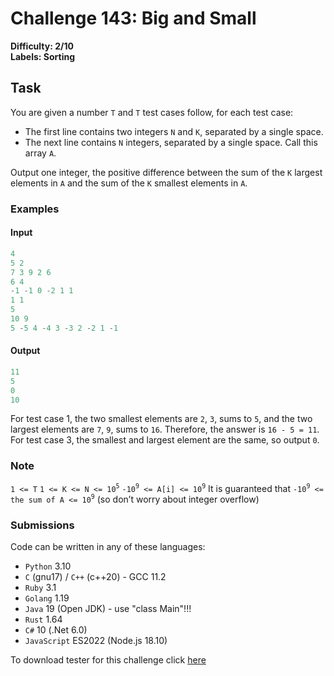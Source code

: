 # Challenge 143: Big and Small

**Difficulty: 2/10  
Labels: Sorting**

## Task

You are given a number `T` and `T` test cases follow, for each test case:

- The first line contains two integers `N` and `K`, separated by a single space.
- The next line contains `N` integers, separated by a single space. Call this array `A`.

Output one integer, the positive difference between the sum of the `K` largest elements in `A` and the sum of the `K` smallest elements in `A`.

### Examples

#### Input

```rust
4
5 2
7 3 9 2 6
6 4
-1 -1 0 -2 1 1
1 1
5
10 9
5 -5 4 -4 3 -3 2 -2 1 -1
```

#### Output

```rust
11
5
0
10
```

For test case 1, the two smallest elements are `2`, `3`, sums to `5`, and the two largest elements are `7`, `9`, sums to `16`. Therefore, the answer is `16 - 5 = 11`.
For test case 3, the smallest and largest element are the same, so output `0`.

### Note

`1 <= T`
`1 <= K <= N <= 10`<sup>`5`</sup>
`-10`<sup>`9`</sup>` <= A[i] <= 10`<sup>`9`</sup>
It is guaranteed that `-10`<sup>`9`</sup>` <= the sum of A <= 10`<sup>`9`</sup> (so don’t worry about integer overflow)

### Submissions

Code can be written in any of these languages:

- `Python` 3.10
- `C` (gnu17) / `C++` (c++20) - GCC 11.2
- `Ruby` 3.1
- `Golang` 1.19
- `Java` 19 (Open JDK) - use "class Main"!!!
- `Rust` 1.64
- `C#` 10 (.Net 6.0)
- `JavaScript` ES2022 (Node.js 18.10)

To download tester for this challenge click [here](https://downgit.github.io/#/home?url=https://github.com/Pomroka/PreviousChallenges/tree/main/Challenge_143)
